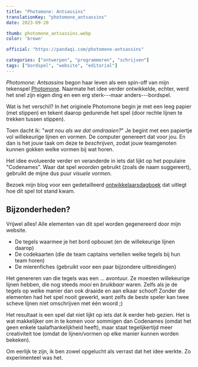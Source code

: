 ```yaml
---
title: "Photomone: Antsassins"
translationKey: "photomone_antsassins"
date: 2023-09-20

thumb: photomone_antsassins.webp
color: 'brown'

official: "https://pandaqi.com/photomone-antsassins"

categories: ["ontwerpen", "programmeren", "schrijven"]
tags: ["bordspel", "website", "editorial"]
---
```


_Photomone: Antsassins_ begon haar leven als een spin-off van mijn tekenspel [Photomone](/nl/ontwerpen/bordspel/photomone). Naarmate het idee verder ontwikkelde, echter, werd het snel zijn eigen ding en een erg sterk---maar anders---bordspel.

Wat is het verschil? In het originele Photomone begin je met een leeg papier (met stippen) en tekent daarop gedurende het spel (door rechte lijnen te trekken tussen stippen).

Toen dacht ik: "_wat nou als we dat omdraaien?_" Je begint met een papiertje vol willekeurige lijnen en vormen. De computer genereert dat voor jou. En dan is het jouw taak om deze te _beschrijven_, zodat jouw teamgenoten kunnen gokken welke vormen bij wat horen.

Het idee evolueerde verder en veranderde in iets dat lijkt op het populaire "Codenames". Waar dat spel _woorden_ gebruikt (zoals de naam suggereert), gebruikt de mijne dus puur _visuele vormen_.

Bezoek mijn blog voor een gedetailleerd [ontwikkelaarsdagboek](https://pandaqi.com/blog/boardgames/photomone-antsassins) dat uitlegt hoe dit spel tot stand kwam.

## Bijzonderheden?

Vrijwel alles! Alle elementen van dit spel worden gegenereerd door mijn website.

* De tegels waarmee je het bord opbouwt (en de willekeurige lijnen daarop)
* De codekaarten (die de team captains vertellen welke tegels bij hun team horen)
* De mierenfiches (gebruikt voor een paar bijzondere uitbreidingen)

Het genereren van die tegels was een ... avontuur. Ze moesten willekeurige lijnen hebben, die nog steeds _mooi_ en _bruikbaar_ waren. Zelfs als je de tegels op welke manier dan ook draaide en aan elkaar schoof! Zonder die elementen had het spel nooit gewerkt, want zelfs de beste speler kan twee scheve lijnen niet omschrijven met één woord ;)

Het resultaat is een spel dat niet lijkt op iets dat ik eerder heb gezien. Het is wat makkelijker om in te komen voor sommigen dan Codenames (omdat het geen enkele taalafhankelijkheid heeft), maar staat tegelijkertijd meer creativiteit toe (omdat de lijnen/vormen op elke manier kunnen worden bekeken).

Om eerlijk te zijn, ik ben zowel opgelucht als verrast dat het idee werkte. Zo experimenteel was het.